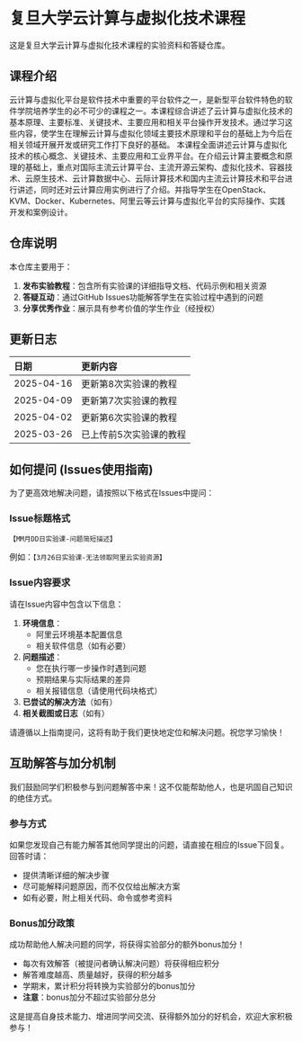 # 复旦大学云计算与虚拟化技术课程

这是复旦大学云计算与虚拟化技术课程的实验资料和答疑仓库。

## 课程介绍

云计算与虚拟化平台是软件技术中重要的平台软件之一，是新型平台软件特色的软件学院培养学生的必不可少的课程之一。本课程综合讲述了云计算与虚拟化技术的基本原理、主要标准、关键技术、主要应用和相关平台操作开发技术。通过学习这些内容，使学生在理解云计算与虚拟化领域主要技术原理和平台的基础上为今后在相关领域开展开发或研究工作打下良好的基础。
本课程全面讲述云计算与虚拟化技术的核心概念、关键技术、主要应用和工业界平台。在介绍云计算主要概念和原理的基础上，重点对国际主流云计算平台、主流开源云架构、虚拟化技术、容器技术、云原生技术、云计算数据中心、云际计算技术和国内主流云计算技术和平台进行讲述，同时还对云计算应用实例进行了介绍。并指导学生在OpenStack、KVM、Docker、Kubernetes、阿里云等云计算与虚拟化平台的实际操作、实践开发和案例设计。

## 仓库说明

本仓库主要用于：

1. **发布实验教程**：包含所有实验课的详细指导文档、代码示例和相关资源
3. **答疑互动**：通过GitHub Issues功能解答学生在实验过程中遇到的问题
4. **分享优秀作业**：展示具有参考价值的学生作业（经授权）

## 更新日志

| 日期       | 更新内容                |
| :--------- | :---------------------- |
| 2025-04-16 | 更新第8次实验课的教程   |
| 2025-04-09 | 更新第7次实验课的教程   |
| 2025-04-02 | 更新第6次实验课的教程   |
| 2025-03-26 | 已上传前5次实验课的教程 |

## 如何提问 (Issues使用指南)

为了更高效地解决问题，请按照以下格式在Issues中提问：

### Issue标题格式

```
【MM月DD日实验课-问题简短描述】  
```

例如：`【3月26日实验课-无法领取阿里云实验资源】`

### Issue内容要求

请在Issue内容中包含以下信息：

1. **环境信息**：
   - 阿里云环境基本配置信息
   - 相关软件信息（如有必要）
2. **问题描述**：
   - 您在执行哪一步操作时遇到问题
   - 预期结果与实际结果的差异
   - 相关报错信息（请使用代码块格式）
3. **已尝试的解决方法**（如有）
4. **相关截图或日志**（如有）

请遵循以上指南提问，这将有助于我们更快地定位和解决问题。祝您学习愉快！

## 互助解答与加分机制

我们鼓励同学们积极参与到问题解答中来！这不仅能帮助他人，也是巩固自己知识的绝佳方式。

### 参与方式

如果您发现自己有能力解答其他同学提出的问题，请直接在相应的Issue下回复。回答时请：

- 提供清晰详细的解决步骤
- 尽可能解释问题原因，而不仅仅给出解决方案
- 如有必要，附上相关代码、命令或参考资料

### Bonus加分政策

成功帮助他人解决问题的同学，将获得实验部分的额外bonus加分！

- 每次有效解答（被提问者确认解决问题）将获得相应积分
- 解答难度越高、质量越好，获得的积分越多
- 学期末，累计积分将转换为实验部分的bonus加分
- **注意**：bonus加分不超过实验部分总分

这是提高自身技术能力、增进同学间交流、获得额外加分的好机会，欢迎大家积极参与！
